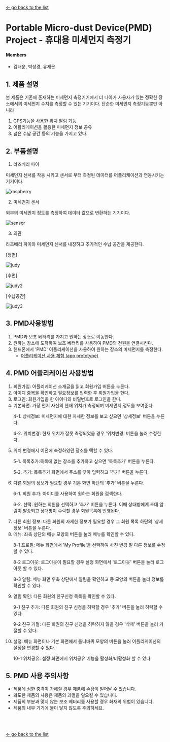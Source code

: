 [← go back to the list](https://HandongHCI.github.io/StudentProjects/ICTprototyping2019S)

# Portable Micro-dust Device(PMD) Project - 휴대용 미세먼지 측정기

#### Members
- 김태운, 박성경, 유재은

## 1. 제품 설명 ###

본 제품은 기존에 존재하는 미세먼지 측정기기에서 더 나아가 사용자가 있는 정확한 장소에서의 미세먼지 수치를 측정할 수 있는 기기이다. 단순한 미세먼지 측정기능뿐만 아니라
 
1) GPS기능을 사용한 위치 알림 기능
2) 어플리케이션을 활용한 미세먼지 정보 공유
3) 넓은 수납 공간
등의 기능을 가지고 있다.


## 2. 부품설명
1. 라즈베리 파이

미세먼지 센서를 작동 시키고 센서로 부터 측정된 데이터를 어플리케이션과 연동시키는 기기이다. 

![raspberry](img/raspberry.jpg)

2. 미세먼지 센서

외부의 미세먼지 정도를 측정하여 데이터 값으로 변환하는 기기이다. 

![sensor](img/sensor.jpg)

3. 외관

라즈베리 파이와 미세먼지 센서를 내장하고 추가적인 수납 공간을 제공한다. 

[정면]

![judy](img/judy.jpg)

[후면]

![judy2](img/judy2.jpg)

[수납공간]

![judy3](img/judy3.jpg)


## 3. PMD사용방법
1. PMD과 보조 베터리를 가지고 원하는 장소로 이동한다.
2. 원하는 장소에 도착하여 보조 베터리를 사용하여 PMD의 전원을 연결시킨다.  
3. 핸드폰에서 'PMD' 어플리케이션을 사용하여 원하는 장소의 미세먼지를 측정한다. 
   - [어플리케이션 사용 체험 (app prototype)](https://www.figma.com/proto/Yrtwzbvl1vuXj5vnoqI8gPbF/%EC%95%84%EC%9C%B5%EC%9E%85?node-id=0%3A1&scaling=min-zoom)

## 4. PMD 어플리케이션 사용방법 ###
1. 회원가입: 어플리케이션 소개글을 읽고 회원가입 버튼을 누른다.
2. 아이디 중복을 확인하고 필요정보를 입력한 후 회원가입을 한다.
3. 로그인: 회원가입을 한 아이디와 비밀번호로 로그인을 한다. 
4. 기본화면: 가장 먼저 자신의 현재 위치가 측정되며 미세먼지 정도를 보여준다.
   <p>4-1. 상세정보: 미세먼지에 대한 자세한 정보를 보고 싶으면 '상세정보' 버튼을 누른다.
   <p>4-2. 위치변경: 현재 위치가 잘못 측정되었을 경우 '위치변경' 버튼을 눌러 수정한다. 
5. 위치 변경에서 이전에 측정하였던 장소를 택할 수 있다. 
   <p>5-1. 목록추가:목록에 없는 장소를 추가하고 싶으면 '목록추가' 버튼을 누른다. 
   <p>5-2. 추가: 목록추가 화면에서 주소를 찾아 입력하고 '추가' 버튼을 누른다.
6. 다른 회원의 정보가 필요할 경우 기본 화면 하단의 '추가' 버튼을 누른다. 
   <p>6-1. 회원 추가: 아이디를 사용하여 원하는 회원을 검색한다. 
   <p>6-2. 선택: 원하는 회원을 선택하고 '추가' 버튼을 누른다. 이때 상대방에게 초대 알림이 
              발송되고 상대방이 수락할 경우 회원목록에 반영된다. 
7. 다른 회원 정보: 다른 회원의 자세한 정보가 필요할 경우 그 회원 목록 하단의 '상세정보' 버튼을 누른다. 
8. 메뉴: 좌측 상단의 메뉴 모양의 버튼을 눌러 메뉴를 확인할 수 있다. 
   <p>8-1 프로필: 메뉴 화면에서 'My Profile'을 선택하여 사진 변경 밑 다른 정보를 수정할 수 있다.
   <p>8-2 로그아웃: 로그아웃이 필요할 경우 설정 화면에서 '로그아웃' 버튼을 눌러 로그아웃 할 수 있다. 
   <p>8-3 알림: 메뉴 화면 우측 상단에서 알림을 확인하고 종 모양의 버튼을 눌러 정보를 확인할 수 있다. 
9. 알림 확인: 다른 회원의 친구신청 목록을 확인할 수 있다. 
   <p>9-1 친구 추가: 다른 회원의 친구 신청을 허락할 경우 '추가' 버튼을 눌러 허락할 수 있다. 
   <p>9-2 친구 거절: 다른 회원의 친구 신청을 허락하지 않을 경우 '삭제' 버튼을 눌러 거절할 수 있다. 
10. 설정: 메뉴 화면이나 기본 화면에서 톱니바퀴 모양의 버튼을 눌러 어플리케이션의 설정을 변경할 수 있다. 
      <p> 10-1 위치공유: 설정 화면에서 위치공유 기능을 활성화/비활성화 할 수 있다. 


## 5. PMD 사용 주의사항
- 제품에 심한 충격이 가해질 경우 제품에 손상이 일어날 수 있습니다. 
- 과도한 제품의 사용은 제품의 과열을 일으킬 수 있습니다.
- 제품의 부분과 맞지 않는 보조 베터리를 사용할 경우 화재의 위험이 있습니다. 
- 제품의 내부 기기에 물이 닿지 않도록 주의하세요.



<br><br><br>
[← go back to the list](https://HandongHCI.github.io/StudentProjects/ICTprototyping2019S)